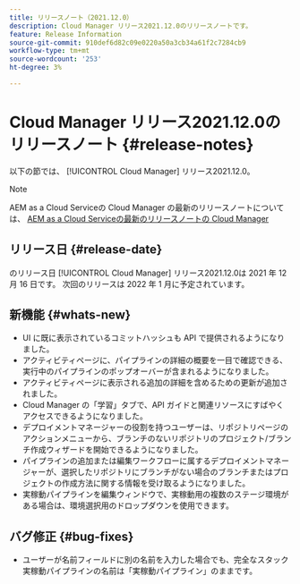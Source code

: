 ```yaml
---
title: リリースノート（2021.12.0）
description: Cloud Manager リリース2021.12.0のリリースノートです。
feature: Release Information
source-git-commit: 910def6d82c09e0220a50a3cb34a61f2c7284cb9
workflow-type: tm+mt
source-wordcount: '253'
ht-degree: 3%

---
```


# Cloud Manager リリース2021.12.0のリリースノート {#release-notes}

以下の節では、 [!UICONTROL Cloud Manager] リリース2021.12.0。

>[!NOTE]
>
>AEM as a Cloud Serviceの Cloud Manager の最新のリリースノートについては、 [AEM as a Cloud Serviceの最新のリリースノートの Cloud Manager](https://experienceleague.adobe.com/docs/experience-manager-cloud-service/content/implementing/using-cloud-manager/release-notes-cloud-manager/release-notes-cm-current.html)

## リリース日 {#release-date}

のリリース日 [!UICONTROL Cloud Manager] リリース2021.12.0は 2021 年 12 月 16 日です。 次回のリリースは 2022 年 1 月に予定されています。

## 新機能 {#whats-new}

* UI に既に表示されているコミットハッシュも API で提供されるようになりました。
* アクティビティページに、パイプラインの詳細の概要を一目で確認できる、実行中のパイプラインのポップオーバーが含まれるようになりました。
* アクティビティページに表示される追加の詳細を含めるための更新が追加されました。
* Cloud Manager の「学習」タブで、API ガイドと関連リソースにすばやくアクセスできるようになりました。
* デプロイメントマネージャーの役割を持つユーザーは、リポジトリページのアクションメニューから、ブランチのないリポジトリのプロジェクト/ブランチ作成ウィザードを開始できるようになりました。
* パイプラインの追加または編集ワークフローに属するデプロイメントマネージャーが、選択したリポジトリにブランチがない場合のブランチまたはプロジェクトの作成方法に関する情報を受け取るようになりました。
* 実稼動パイプラインを編集ウィンドウで、実稼動用の複数のステージ環境がある場合は、環境選択用のドロップダウンを使用できます。

## バグ修正 {#bug-fixes}

* ユーザーが名前フィールドに別の名前を入力した場合でも、完全なスタック実稼動パイプラインの名前は「実稼動パイプライン」のままです。
